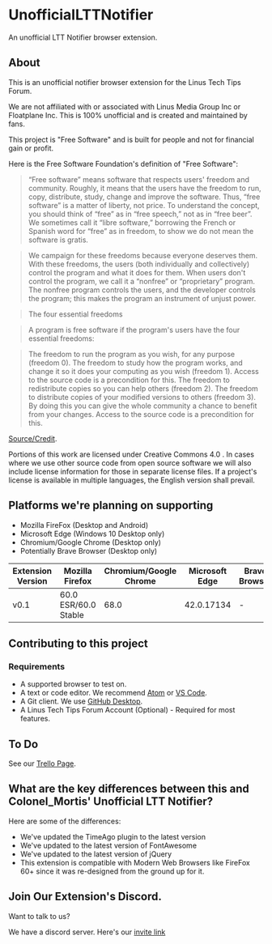 # UnofficialLTTNotifier
An unofficial LTT Notifier browser extension.

## About
This is an unofficial notifier browser extension for the Linus Tech Tips Forum.

We are not affiliated with or associated with Linus Media Group Inc or Floatplane Inc.
This is 100% unofficial and is created and maintained by fans.

This project is "Free Software" and is built for people and not for financial gain or profit.

Here is the Free Software Foundation's definition of "Free Software":
>  “Free software” means software that respects users' freedom and community.
Roughly, it means that the users have the freedom to run, copy, distribute, study, change and improve the software.
Thus, “free software” is a matter of liberty, not price. To understand the concept, you should think of “free” as in “free speech,”
not as in “free beer”. We sometimes call it “libre software,” borrowing the French or Spanish word for “free” as in freedom,
 to show we do not mean the software is gratis.

> We campaign for these freedoms because everyone deserves them. With these freedoms,
 the users (both individually and collectively) control the program and what it does for them.
  When users don't control the program, we call it a “nonfree” or “proprietary” program.
   The nonfree program controls the users, and the developer controls the program;
    this makes the program an instrument of unjust power.

> The four essential freedoms

> A program is free software if the program's users have the four essential freedoms:

>    The freedom to run the program as you wish, for any purpose (freedom 0).
    The freedom to study how the program works, and change it so it does your computing as you wish (freedom 1). Access to the source code is a precondition for this.
    The freedom to redistribute copies so you can help others (freedom 2).
    The freedom to distribute copies of your modified versions to others (freedom 3). By doing this you can give the whole community a chance to benefit from your changes. Access to the source code is a precondition for this.

[Source/Credit](https://www.gnu.org/philosophy/free-sw.html).

Portions of this work are licensed under Creative Commons 4.0 . In cases where we use other source code from open source software we will also include license information for those in separate license files. If a project's license is available in multiple languages, the English version shall prevail.

## Platforms we're planning on supporting
* Mozilla FireFox (Desktop and Android)
* Microsoft Edge (Windows 10 Desktop only)
* Chromium/Google Chrome (Desktop only)
* Potentially Brave Browser (Desktop only)

| Extension Version | Mozilla Firefox | Chromium/Google Chrome | Microsoft Edge | Brave Browser |
|----|------|-----|---|------|
| v0.1 | 60.0 ESR/60.0 Stable | 68.0 | 42.0.17134 | - |

## Contributing to this project

### Requirements
* A supported browser to test on.
* A text or code editor. We recommend [Atom](https://atom.io) or [VS Code](https://code.visualstudio.com).
* A Git client. We use [GitHub Desktop](https://desktop.github.com).
* A Linus Tech Tips Forum Account (Optional) - Required for most features.

## To Do 
See our [Trello Page](https://trello.com/b/jZdXt8h7).

## What are the key differences between this and Colonel_Mortis' Unofficial LTT Notifier?

Here are some of the differences:
* We've updated the TimeAgo plugin to the latest version
* We've updated to the latest version of FontAwesome
* We've updated to the latest version of jQuery
* This extension is compatible with Modern Web Browsers like FireFox 60+ since it was re-designed from the ground up for it.

## Join Our Extension's Discord.
Want to talk to us?

We have a discord server. Here's our [invite link](https://discord.gg/WWwfXF8)
